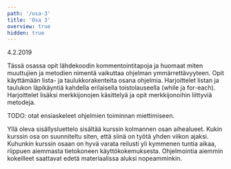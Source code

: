 ```yaml
---
path: '/osa-3'
title: 'Osa 3'
overview: true
hidden: true
---
```


<deadline>4.2.2019</deadline>

Tässä osassa opit lähdekoodin kommentointitapoja ja huomaat miten muuttujien ja metodien nimentä vaikuttaa ohjelman ymmärrettävyyteen. Opit käyttämään lista- ja taulukkorakenteita osana ohjelmia. Harjoittelet listan ja taulukon läpikäyntiä kahdella erilaisella toistolauseella (while ja for-each). Harjoittelet lisäksi merkkijonojen käsittelyä ja opit merkkijonoihin liittyviä metodeja.

TODO: otat ensiaskeleet ohjelmien toiminnan miettimiseen.


<please-login></please-login>

<pages-in-this-section></pages-in-this-section>

Yllä oleva sisällysluettelo sisältää kurssin kolmannen osan aihealueet. Kukin kurssin osa on suunniteltu siten, että siinä on työtä yhden viikon ajaksi. Kuhunkin kurssin osaan on hyvä varata reilusti yli kymmenen tuntia aikaa, riippuen aiemmasta tietokoneen käyttökokemuksesta. Ohjelmointia aiemmin kokeilleet saattavat edetä materiaalissa aluksi nopeamminkin.


<exercises-in-this-section></exercises-in-this-section>
